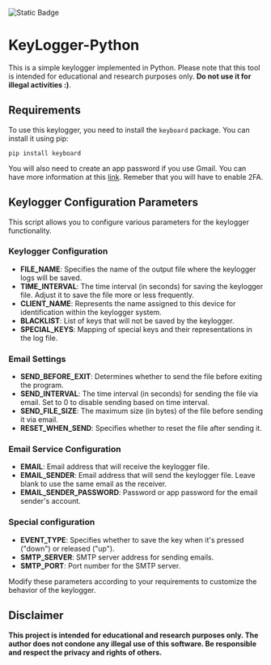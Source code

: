 ![Static Badge](https://img.shields.io/badge/:badgeContent?style=flat&logo=Windows&logoColor=%230078D4)


# KeyLogger-Python

This is a simple keylogger implemented in Python. Please note that this tool is intended for educational and research purposes only. **Do not use it for illegal activities :)**.

## Requirements

To use this keylogger, you need to install the `keyboard` package. You can install it using pip:

```
pip install keyboard
```

You will also need to create an app password if you use Gmail. You can have more information at this [link](https://support.google.com/accounts/answer/185833).
Remeber that you will have to enable 2FA.

## Keylogger Configuration Parameters

This script allows you to configure various parameters for the keylogger functionality.

### Keylogger Configuration

- **FILE_NAME**: Specifies the name of the output file where the keylogger logs will be saved.
- **TIME_INTERVAL**: The time interval (in seconds) for saving the keylogger file. Adjust it to save the file more or less frequently.
- **CLIENT_NAME**: Represents the name assigned to this device for identification within the keylogger system.
- **BLACKLIST**: List of keys that will not be saved by the keylogger.
- **SPECIAL_KEYS**: Mapping of special keys and their representations in the log file.

### Email Settings

- **SEND_BEFORE_EXIT**: Determines whether to send the file before exiting the program.
- **SEND_INTERVAL**: The time interval (in seconds) for sending the file via email. Set to 0 to disable sending based on time interval.
- **SEND_FILE_SIZE**: The maximum size (in bytes) of the file before sending it via email.
- **RESET_WHEN_SEND**: Specifies whether to reset the file after sending it.

### Email Service Configuration

- **EMAIL**: Email address that will receive the keylogger file.
- **EMAIL_SENDER**: Email address that will send the keylogger file. Leave blank to use the same email as the receiver.
- **EMAIL_SENDER_PASSWORD**: Password or app password for the email sender's account.

### Special configuration

- **EVENT_TYPE**: Specifies whether to save the key when it's pressed ("down") or released ("up").
- **SMTP_SERVER**: SMTP server address for sending emails.
- **SMTP_PORT**: Port number for the SMTP server.


Modify these parameters according to your requirements to customize the behavior of the keylogger.


## Disclaimer

**This project is intended for educational and research purposes only. The author does not condone any illegal use of this software. Be responsible and respect the privacy and rights of others.**
